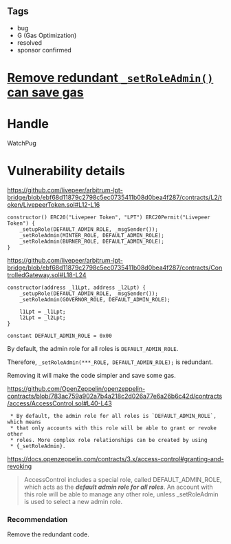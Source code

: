 ## Tags

- bug
- G (Gas Optimization)
- resolved
- sponsor confirmed

# [Remove redundant `_setRoleAdmin()` can save gas](https://github.com/code-423n4/2022-01-livepeer-findings/issues/196) 

# Handle

WatchPug


# Vulnerability details

https://github.com/livepeer/arbitrum-lpt-bridge/blob/ebf68d11879c2798c5ec0735411b08d0bea4f287/contracts/L2/token/LivepeerToken.sol#L12-L16

```solidity
constructor() ERC20("Livepeer Token", "LPT") ERC20Permit("Livepeer Token") {
    _setupRole(DEFAULT_ADMIN_ROLE, _msgSender());
    _setRoleAdmin(MINTER_ROLE, DEFAULT_ADMIN_ROLE);
    _setRoleAdmin(BURNER_ROLE, DEFAULT_ADMIN_ROLE);
}
```

https://github.com/livepeer/arbitrum-lpt-bridge/blob/ebf68d11879c2798c5ec0735411b08d0bea4f287/contracts/ControlledGateway.sol#L18-L24

```solidity
constructor(address _l1Lpt, address _l2Lpt) {
    _setupRole(DEFAULT_ADMIN_ROLE, _msgSender());
    _setRoleAdmin(GOVERNOR_ROLE, DEFAULT_ADMIN_ROLE);

    l1Lpt = _l1Lpt;
    l2Lpt = _l2Lpt;
}
```

`constant DEFAULT_ADMIN_ROLE = 0x00`

By default, the admin role for all roles is `DEFAULT_ADMIN_ROLE`.

Therefore, `_setRoleAdmin(***_ROLE, DEFAULT_ADMIN_ROLE);` is redundant.

Removing it will make the code simpler and save some gas.

https://github.com/OpenZeppelin/openzeppelin-contracts/blob/783ac759a902a7b4a218c2d026a77e6a26b6c42d/contracts/access/AccessControl.sol#L40-L43

```solidity
 * By default, the admin role for all roles is `DEFAULT_ADMIN_ROLE`, which means
 * that only accounts with this role will be able to grant or revoke other
 * roles. More complex role relationships can be created by using
 * {_setRoleAdmin}.
```

https://docs.openzeppelin.com/contracts/3.x/access-control#granting-and-revoking

> AccessControl includes a special role, called DEFAULT_ADMIN_ROLE, which acts as the ***default admin role for all roles***. An account with this role will be able to manage any other role, unless _setRoleAdmin is used to select a new admin role.

### Recommendation

Remove the redundant code.

